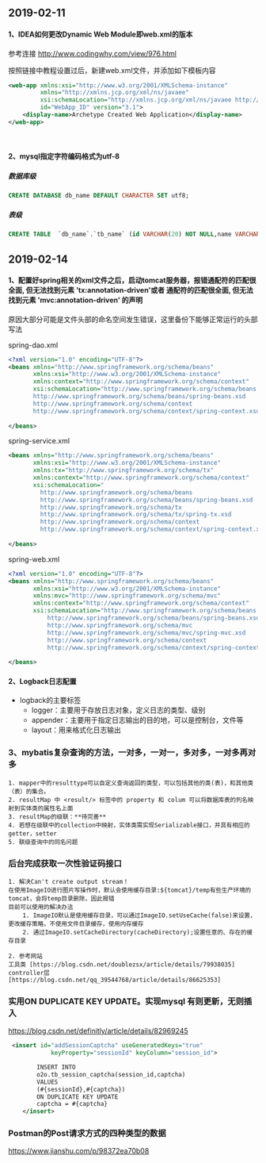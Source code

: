 ## 2019-02-11
#### 1、IDEA如何更改Dynamic Web Module即web.xml的版本
参考连接   http://www.codingwhy.com/view/976.html

按照链接中教程设置过后，新建web.xml文件，并添加如下模板内容

```xml
<web-app xmlns:xsi="http://www.w3.org/2001/XMLSchema-instance"
         xmlns="http://xmlns.jcp.org/xml/ns/javaee"
         xsi:schemaLocation="http://xmlns.jcp.org/xml/ns/javaee http://xmlns.jcp.org/xml/ns/javaee/web-app_3_1.xsd"
         id="WebApp_ID" version="3.1">
    <display-name>Archetype Created Web Application</display-name>
</web-app>

```

<br>

#### 2、mysql指定字符编码格式为utf-8

##### 数据库级
```sql
CREATE DATABASE db_name DEFAULT CHARACTER SET utf8;
```
##### 表级
```sql
CREATE TABLE  `db_name`.`tb_name` (id VARCHAR(20) NOT NULL,name VARCHAR(20) ) ENGINE=InnoDB DEFAULT CHARSET=utf8;
```


## 2019-02-14
#### 1、配置好spring相关的xml文件之后，启动tomcat服务器，报错**通配符的匹配很全面, 但无法找到元素 'tx:annotation-driven'**或者** 通配符的匹配很全面, 但无法找到元素 'mvc:annotation-driven' 的声明**
原因大部分可能是文件头部的命名空间发生错误，这里备份下能够正常运行的头部写法

spring-dao.xml
```xml
<?xml version="1.0" encoding="UTF-8"?>
<beans xmlns="http://www.springframework.org/schema/beans"
       xmlns:xsi="http://www.w3.org/2001/XMLSchema-instance"
       xmlns:context="http://www.springframework.org/schema/context"
       xsi:schemaLocation="http://www.springframework.org/schema/beans
       http://www.springframework.org/schema/beans/spring-beans.xsd
       http://www.springframework.org/schema/context
       http://www.springframework.org/schema/context/spring-context.xsd">
       
</beans>
```

spring-service.xml
```xml
<beans xmlns="http://www.springframework.org/schema/beans"
       xmlns:xsi="http://www.w3.org/2001/XMLSchema-instance"
       xmlns:tx="http://www.springframework.org/schema/tx"
       xmlns:context="http://www.springframework.org/schema/context"
       xsi:schemaLocation="
         http://www.springframework.org/schema/beans
         http://www.springframework.org/schema/beans/spring-beans.xsd
         http://www.springframework.org/schema/tx
         http://www.springframework.org/schema/tx/spring-tx.xsd
         http://www.springframework.org/schema/context
         http://www.springframework.org/schema/context/spring-context.xsd">
         
</beans>
```

spring-web.xml
```xml
<?xml version="1.0" encoding="UTF-8"?>
<beans xmlns="http://www.springframework.org/schema/beans"
       xmlns:xsi="http://www.w3.org/2001/XMLSchema-instance"
       xmlns:mvc="http://www.springframework.org/schema/mvc"
       xmlns:context="http://www.springframework.org/schema/context"
       xsi:schemaLocation="http://www.springframework.org/schema/beans
           http://www.springframework.org/schema/beans/spring-beans.xsd
           http://www.springframework.org/schema/mvc
           http://www.springframework.org/schema/mvc/spring-mvc.xsd
           http://www.springframework.org/schema/context
           http://www.springframework.org/schema/context/spring-context.xsd">
           
</beans>
```

#### 2、Logback日志配置
- logback的主要标签
    - logger：主要用于存放日志对象，定义日志的类型、级别
    - appender：主要用于指定日志输出的目的地，可以是控制台，文件等
    - layout：用来格式化日志输出
 
 
### 3、mybatis复杂查询的方法，一对多，一对一，多对多，一对多再对多

    1. mapper中的resulttype可以自定义查询返回的类型，可以包括其他的类(表)，和其他类（表）的集合。
    2. resultMap 中 <result/> 标签中的 property 和 colum 可以将数据库表的列名映射到实体类的属性名上面
    3. resultMap的级联：**待完善**
    4. 若想在级联中的collection中映射，实体类需实现Serializable接口，并具有相应的getter，setter
    5. 联级查询中的同名问题
    
    
    
### 后台完成获取一次性验证码接口
    1. 解决Can't create output stream！
    在使用ImageIO进行图片写操作时，默认会使用缓存目录:${tomcat}/temp有些生产环境的tomcat，会将temp目录删除，因此报错
    目前可以使用的解决办法
        1. ImageIO默认是使用缓存目录，可以通过ImageIO.setUseCache(false)来设置，更改缓存策略，不使用文件目录缓存，使用内存缓存
        2. 通过ImageIO.setCacheDirectory(cacheDirectory);设置任意的、存在的缓存目录
    
    2. 参考网站
    工具类 [https://blog.csdn.net/doublezsx/article/details/79938035]
    controller层 [https://blog.csdn.net/qq_39544768/article/details/86625353]
    
### 实用ON DUPLICATE KEY UPDATE。实现mysql 有则更新，无则插入
https://blog.csdn.net/definitly/article/details/82969245
```xml
 <insert id="addSessionCaptcha" useGeneratedKeys="true"
            keyProperty="sessionId" keyColumn="session_id">

        INSERT INTO
        o2o.tb_session_captcha(session_id,captcha)
        VALUES
        (#{sessionId},#{captcha})
        ON DUPLICATE KEY UPDATE
        captcha = #{captcha}
    </insert>
```



### Postman的Post请求方式的四种类型的数据
https://www.jianshu.com/p/98372ea70b08
                                               

    